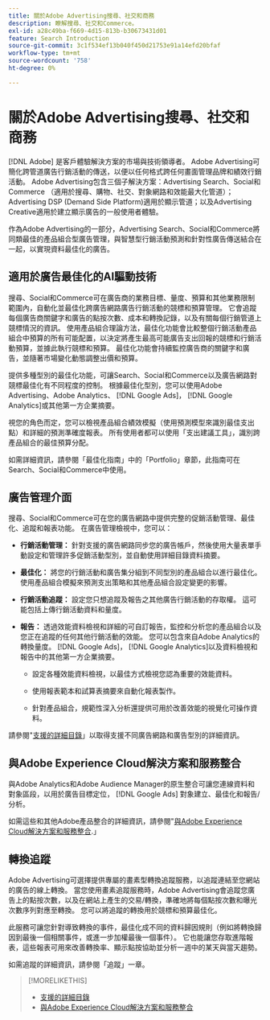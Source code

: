 ```yaml
---
title: 關於Adobe Advertising搜尋、社交和商務
description: 瞭解搜尋、社交和Commerce。
exl-id: a28c49ba-f669-4d15-813b-b30673431d01
feature: Search Introduction
source-git-commit: 3c1f534ef13b040f450d21753e91a14efd20bfaf
workflow-type: tm+mt
source-wordcount: '758'
ht-degree: 0%

---
```


# 關於Adobe Advertising搜尋、社交和商務

[!DNL Adobe] 是客戶體驗解決方案的市場與技術領導者。 Adobe Advertising可簡化跨管道廣告行銷活動的傳送，以便以任何格式跨任何畫面管理品牌和績效行銷活動。 Adobe Advertising包含三個子解決方案：Advertising Search、Social和Commerce （適用於搜尋、購物、社交、對象網路和效能最大化管道）；Advertising DSP (Demand Side Platform)適用於顯示管道；以及Advertising Creative適用於建立顯示廣告的一般使用者體驗。

作為Adobe Advertising的一部分，Advertising Search、Social和Commerce將同類最佳的產品組合型廣告管理，與智慧型行銷活動預測和針對性廣告傳送結合在一起，以實現資料最佳化的廣告。

## 適用於廣告最佳化的AI驅動技術

搜尋、Social和Commerce可在廣告商的業務目標、量度、預算和其他業務限制範圍內，自動化並最佳化跨廣告網路廣告行銷活動的競標和預算管理。 它會追蹤每個廣告商關鍵字和廣告的點按次數、成本和轉換記錄，以及有關每個行銷管道上競標情況的資訊。 使用產品組合理論方法，最佳化功能會比較整個行銷活動產品組合中預算的所有可能配置，以決定將產生最高可能廣告支出回報的競標和行銷活動預算，並據此執行競標和預算。 最佳化功能會持續監控廣告商的關鍵字和廣告，並隨著市場變化動態調整出價和預算。

提供多種型別的最佳化功能，可讓Search、Social和Commerce以及廣告網路對競標最佳化有不同程度的控制。 根據最佳化型別，您可以使用Adobe Advertising、Adobe Analytics、 [!DNL Google Ads]， [!DNL Google Analytics]或其他第一方企業摘要。

視您的角色而定，您可以檢視產品組合績效模擬（使用預測模型來識別最佳支出點）和詳細的預測準確度報表。 所有使用者都可以使用「支出建議工具」，識別跨產品組合的最佳預算分配。

如需詳細資訊，請參閱「最佳化指南」中的「Portfolio」章節，此指南可在Search、Social和Commerce中使用。

## 廣告管理介面

搜尋、Social和Commerce可在您的廣告網路中提供完整的促銷活動管理、最佳化、追蹤和報表功能。 在廣告管理檢視中，您可以：

* **行銷活動管理：**  針對支援的廣告網路同步您的廣告帳戶，然後使用大量表單手動設定和管理許多促銷活動型別，並自動使用詳細目錄資料摘要。

* **最佳化：** 將您的行銷活動和廣告集分組到不同型別的產品組合以進行最佳化。 使用產品組合模擬來預測支出策略和其他產品組合設定變更的影響。

* **行銷活動追蹤：** 設定您只想追蹤及報告之其他廣告行銷活動的存取權。 這可能包括上傳行銷活動資料和量度。

* **報告：** 透過效能資料檢視和詳細的可自訂報告，監控和分析您的產品組合以及您正在追蹤的任何其他行銷活動的效能。 您可以包含來自Adobe Analytics的轉換量度。 [!DNL Google Ads]， [!DNL Google Analytics]以及資料檢視和報告中的其他第一方企業摘要。

   * 設定各種效能資料檢視，以最佳方式檢視您認為重要的效能資料。

   * 使用報表範本和試算表摘要來自動化報表製作。

   * 針對產品組合，規範性深入分析還提供可用於改善效能的視覺化可操作資料。

請參閱&quot;[支援的詳細目錄](/help/search-social-commerce/introduction/supported-inventory.md)」以取得支援不同廣告網路和廣告型別的詳細資訊。

## 與Adobe Experience Cloud解決方案和服務整合

與Adobe Analytics和Adobe Audience Manager的原生整合可讓您連線資料和對象區段，以用於廣告目標定位， [!DNL Google Ads] 對象建立、最佳化和報告/分析。

如需這些和其他Adobe產品整合的詳細資訊，請參閱&quot;[與Adobe Experience Cloud解決方案和服務整合](/help/search-social-commerce/introduction/integrations.md).」

## 轉換追蹤

Adobe Advertising可選擇提供專屬的畫素型轉換追蹤服務，以追蹤連結至您網站的廣告的線上轉換。 當您使用畫素追蹤服務時，Adobe Advertising會追蹤您廣告上的點按次數，以及在網站上產生的交易/轉換，準確地將每個點按次數和曝光次數序列對應至轉換。 您可以將追蹤的轉換用於競標和預算最佳化。

此服務可讓您針對導致轉換的事件，最佳化成不同的資料歸因規則（例如將轉換歸因到最後一個相關事件，或進一步加權最後一個事件）。 它也能讓您存取進階報表，這些報表可用來改善轉換率、顯示點按協助並分析一週中的某天與當天趨勢。

如需追蹤的詳細資訊，請參閱「追蹤」一章。

>[!MORELIKETHIS]
>
>* [支援的詳細目錄](supported-inventory.md)
>* [與Adobe Experience Cloud解決方案和服務整合](integrations.md)
